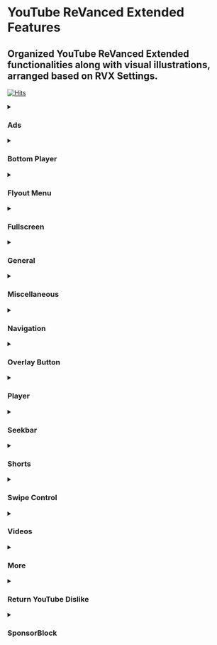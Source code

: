 # YouTube ReVanced Extended Features


## Organized YouTube ReVanced Extended functionalities along with visual illustrations, arranged based on RVX Settings.

[![Hits](https://hits.sh/github.com/kazimmt/rvx-features/hits.svg)](https://hits.sh/github.com/kazimmt/rvx-features/hits/)

<details>
<summary>

### Ads</summary>
<img src="/assets/youtube/header/ads.jpg" >
  
#### Hide general ads
Removes general ads.
<img src="/assets/youtube/ads/hide-general-ads.jpg" >
#### Hide image shelf
Hides image shelves from YouTube Feed
<img src="/assets/youtube/ads/hide-image-shelf.jpg" >
#### Hide merchandise shelf
Hides merchandise ads from feed.
<img src="/assets/youtube/ads/hide-merchandise-shelf.jpg" >
#### Hide paid promotion banner
Hides paid promotion banner from video
<img src="/assets/youtube/ads/hide-paid-promotion-banner.jpg" >
#### Hide self sponsored cards
Hides self sponsored cards under video info.
<img src="/assets/youtube/ads/hide-self-sponsored-card.jpg" >
#### View Product Banner
Hides View products Banner from Video Player
<img src="/assets/youtube/ads/hide-view-products-banner.jpg" >
#### Web search result
Hides web search results from search feed.
<img src="/assets/youtube/ads/hide-web-search-result.jpg" >
#### Hide Video Ads
Removes ads in the video player.
<img src="/assets/youtube/ads/hide-video-ads.jpg" >
#### Hide Get Premium
Hides the YouTube Premium promotion banner between the player and video description.
<img src="/assets/youtube/ads/hide-get-premium.jpg" >
</details>

<details>
<summary>

### Bottom Player</summary>
<img src="/assets/youtube/header/bottom-player.jpg" >

#### Button container
#### Hide button container
Adds the options to hide action buttons under a video.
<img src="/assets/youtube/bottom-player/hide-button-container.jpg" >
#### Comments
#### Hide channel guidelines
Hide community guidelines from comments.
<img src="/assets/youtube/bottom-player/hide-channel-guidelines.jpg" >
#### Hide comments section
Adds options to hide comment component under a video.
<img src="/assets/youtube/bottom-player/hide-comment-section.jpg" >
#### Hide thanks button
Hides super thanks button from shorts comments.
<img src="/assets/youtube/bottom-player/hide-thanks-button.jpg" >
#### Hide preview comment
Hides preview from comments
<img src="/assets/youtube/bottom-player/hide-preview-comment.jpg" >
</details>

<details>
<summary>

### Flyout Menu</summary>
<img src="/assets/youtube/header/flyout-menu.jpg" >

#### Feed flyout panel
#### Hide feed flyout menu
Hides components from feed flyout menu.
<img src="/assets/youtube/flyout-menu/hide-feed-flyout-menu.jpg" >
#### Player flyout panel
#### Enable Old Quality Layout
Enables the original quality flyout menu.
<img src="/assets/youtube/flyout-menu/enable-old-quality-layout.jpg" >
#### Hide flyout panel
Adds options to hide player settings flyout panel.
<img src="/assets/youtube/flyout-menu/hide-flyout-panel.jpg" >
</details>

<details>
<summary>

### Fullscreen</summary>
<img src="/assets/youtube/header/fullscreen.jpg" >

#### Hide autoplay preview
Hides the autoplay preview container in the fullscreen.
<img src="/assets/youtube/fullscreen/hide-autoplay-preview.jpg" >
#### Hide endscreen overlay
Hide endscreen overlay on swipe controls.
<img src="/assets/youtube/fullscreen/hide-endscreen-overlay.jpg" >
#### Hide fullscreen panels
Hides video description and comments panel in fullscreen view.
<img src="/assets/youtube/fullscreen/hide-fullscreen-panels.jpg" >
#### Quick actions
#### Hide quick actions container
Adds the options to hide quick actions components in the fullscreen.
<img src="/assets/youtube/fullscreen/hide-quick-actions-container.jpg" >
```You can also hide them separately.```
#### Experimental Flags
#### Enable compact controls overlay
</details>

<details>
<summary>

### General</summary>
<img src="/assets/youtube/header/general.jpg" >

#### Disable Forced auto captions
Disable forced captions from being automatically enabled.
<img src="/assets/youtube/general/disable-forced-auto-caption.jpg" >
#### Enable tablet mini player
Enables the tablet mini player layout.
<img src="/assets/youtube/general/enable-tablet-mini-player.jpg" >
#### Enable wide search bar
Replaces the search icon with a wide search bar. This will hide the YouTube logo when active.
<img src="/assets/youtube/general/enable-wide-search-bar.jpg" >
#### Hide Account Menu
Hide account menu elements.
<img src="/assets/youtube/general/hide-account-menu-elements.jpg" >
#### Hide auto player popup panels
Hide automatic popup panels (playlist or live chat) on video player.
<img src="/assets/youtube/general/hide-auto-player-popup.jpg" >
#### Hide category bar
Hide the category bar at the top of the feed, at the top of related videos & from search result.
<img src="/assets/youtube/general/hide-category-bar.jpg" >
#### Hide Channel Avatar Section
Hides the channel avatar section of the subscription feed.
<img src="/assets/youtube/general/hide-channel-avatar-section.jpg" >
#### Hide Crowdfunding Box
Hides the crowdfunding box between the player and video description.
<img src="/assets/youtube/general/hide-crowdfunding-box.jpg" >
#### Hide Email Address
Hides the email address(handle) in the account switcher.
<img src="/assets/youtube/general/hide-email-address.jpg" >
#### Hide Floating Microphone
Hide floating microphone button from search page.
<img src="/assets/youtube/general/hide-floating-microphone.jpg" >
#### Hide Load More Button
Hides load more ˅ / show more ˅ button on search feed.
<img src="/assets/youtube/general/hide-load-more-button.jpg" >
#### Hide Mix Playlists
Removes mix playlists from home feed and video player.
<img src="/assets/youtube/general/hide-mix-playlist.jpg" >
#### Hide Snackbar
Hides the snackbar action popup.
<img src="/assets/youtube/general/hide-snackbar.jpg" >
#### Hide Suggestions Shelf
Hides the Breaking news/top news, continue watching, Explore more channels, Shopping & watch it again shelves.
<img src="/assets/youtube/general/hide-suggestions-shelf.jpg" >
#### Hide Search Terms
Hide trending searches and search history in the search bar.
<img src="/assets/youtube/general/hide-search-terms.jpg" >
#### Header Switch
Add switch to change header. [Regular or Premium]
<img src="/assets/youtube/general/header-switch.jpg" >

#### Layout
#### Hide Album Cards
Hides the album cards below the artist description.
<img src="/assets/youtube/general/hide-album-cards.jpg" >
#### Hide Channel Member Shelf
Hide member shelf from channel.
<img src="/assets/youtube/general/hide-channel-member-shelf.jpg" >
#### Hide Community Post
Hides community posts on the homepage tab & also from subscriptions feed.
<img src="/assets/youtube/general/hide-community-post.jpg" >
#### Hide Expandable Chip Under Video
Hides expandable chip under video
<img src="/assets/youtube/general/hide-expandable-chip.jpg" >
#### Hide Feed Surveys
Hides survey on the homepage and subscription feed
<img src="/assets/youtube/general/hide-feed-survey.jpg" >
#### Hide gray description
Hides 'People also watched this video' under a video
<img src="/assets/youtube/general/hide-gray-description.jpg" >
#### Hide Gray Seperator
hides annoying gray lines between Video & Community Post
<img src="/assets/youtube/general/hide-gray-seperator.jpg" >
#### Hide info panels
Hides important information panels from feed/search
<img src="/assets/youtube/general/hide-info-panels.jpg" >
#### Hide join Button
Hides join button besides subscription button as well as from shorts.
<img src="/assets/youtube/general/hide-join-button.jpg" >
#### Hide latest posts
Hides latest posts panels from feed
<img src="/assets/youtube/general/hide-latest-post.jpg" >
#### Hide Medical Panels
Hides medical panels from feed/search
<img src="/assets/youtube/general/hide-medical-panels.jpg" >
#### Hide Movies Shelf
Hides movies shelf from search
<img src="/assets/youtube/general/hide-movies-shelf.jpg" >
#### Hide Official header
Hides official header from any search result
<img src="/assets/youtube/general/hide-official-header.jpg" >
#### Hide Ticket shelf
Hides ticket shelf of any upcoming events from search & related videos.
<img src="/assets/youtube/general/hide-ticket-shelf.jpg" >
#### Hide Timed reaction
Hides Timed Reaction from video comments/live chat
<img src="/assets/youtube/general/hide-timed-reaction.jpg" >

#### Description
#### Hide Chapters
Hides chapters from video description
<img src="/assets/youtube/general/hide-chapters.jpg" >
#### Hide music section
Hides music section from video description
<img src="/assets/youtube/general/hide-music-section.jpg" >
#### Hide place section
Hides place section from video description
<img src="/assets/youtube/general/hide-place-section123.jpg" >
#### Hide transcript section
Hides transcript section from video description
<img src="/assets/youtube/general/hide-transcript.jpg" >
</details>

<details>
<summary>

### Miscellaneous</summary>
<img src="/assets/youtube/header/miscellaneous.jpg" >

#### Bypass ambient mode restrictions
Bypass ambient mode restrictions in battery saver mode.
<img src="/assets/youtube/miscellaneous/bypass-ambient-mode-restriction.jpg" >
#### Enable external browser
Open URL outside the app in an external browser.
<img src="/assets/youtube/miscellaneous/enable-external-browser.jpg" >
#### Enable new splash screen
Enabled the new splash screen (android 12+) tested by google.
<img src="/assets/youtube/miscellaneous/enable-new-splash-screen.jpg" >
#### Enable open links directly
Skips over redirection URLs to external links.
<img src="/assets/youtube/miscellaneous/enable-open-links-directly.jpg" >
#### Double back timeout
Set the number of seconds the double press back to exit.
<img src="/assets/youtube/miscellaneous/double-back-timeout.jpg" >
#### Open default app settings
It allows you to set YouTube ReVanced Extended as default to open YouTube Links from anywhere.
<img src="/assets/youtube/miscellaneous/open-default-app-settings.jpg" >
#### Open microG
Settings to Access MicroG Settings from YT directly.
<img src="/assets/youtube/miscellaneous/open-microg.jpg" >
#### Experimental Flags
#### Disable quic Protocol
Disable CronetEngine's QUIC protocol. Read More: https://t.me/ReVancedBuildMMT/56259
#### Enable force opus codec
Apply Opus codec instead of mp4a audio codec.
<img src="/assets/youtube/miscellaneous/enable-force-opus-codec.jpg" >
#### Enable phone layout
Tricks the Tablet dpi to use some phone layout. (Community posts & Hide mix playlist will be availabe on tablet)
<img src="/assets/youtube/miscellaneous/enable-phone-layout.jpg" >
#### Enable tablet layout
Tricks your phone dpi to change some layouts to Tablet layout (Community posts will not be available)
<img src="/assets/youtube/miscellaneous/enable-tablet-layout.jpg" >
#### Enable VP9 codec
Forces the VP9 codec for videos. same vp9 codec setting that existed in Vanced. If your device is old enough or if your device's hardware specification isn't good enough. This option may work for you.
!<img src="/assets/youtube/miscellaneous/enable-vp9-codec.jpg" >
#### Import / export setting
Options to Export Import ReVanced Extended Settings.
<img src="/assets/youtube/miscellaneous/import-export-settings.jpg" >
#### Spoof app version
Spoof YouTube version to any old version to access some old features.
<img src="/assets/youtube/miscellaneous/spoof-app-version.jpg" >
```Using Edit spoof app version, you can manually type any app version```
#### Spoof players parameter
Spoofs player parameters to prevent playback issues. You can also change Spoof player parameter type inside same settings. There are two types of Parameter. 1. **Player parameters of shors**, 2. **Player parameters of incognito mode**. Try another if one doesn't work for you.
<img src="/assets/youtube/miscellaneous/spoof-player-parameter.jpg" >
```Don't forget to read side effects```
</details>

<details>
<summary>

### Navigation</summary>
<img src="/assets/youtube/header/navigation.jpg" >

#### Change homepage
#### Change homepage to subscriptions
Changes homepage to subscription feed. [When you start the app, the main feed becomes the subscription feed instead of the home feed]
<img src="/assets/youtube/navigation/change-homepage-to-subscription.jpg" >
#### Enable tablet navigation Bar
Enables the tablet navigation bar.
<img src="/assets/youtube/navigation/enable-tablet-navigation-bar.jpg" >
#### Hide navigation buttons
#### Hide create button
Hides create button from navigation.
<img src="/assets/youtube/navigation/hide-create-button.jpg" >
#### Hide Home button
Hides create button from navigation.
<img src="/assets/youtube/navigation/hide-home-button.jpg" >
#### Hide library button
Hides library button from navigation.
<img src="/assets/youtube/navigation/hide-library-button.jpg" >
#### Hide navigation label
Hides navigation button's label
<img src="/assets/youtube/navigation/hide-navigation-label.jpg" >
#### Hide shorts button
Hides shorts button from navigation.
<img src="/assets/youtube/navigation/hide-shorts-button.jpg" >
#### Hide subscriptions button
Hides subscriptions button from navigation.
<img src="/assets/youtube/navigation/hide-subscriptions-button.jpg" >
#### Open library on app startup
When you start the app, the main page becomes the library instead of the home feed
<img src="/assets/youtube/navigation/open-library-on-app-startup.jpg" >
#### Switch create with notification button
Switching the create button and notification button.
<img src="/assets/youtube/navigation/switch-create-with-notification.jpg" >
</details>

<details>
<summary>

### Overlay Button</summary>
<img src="/assets/youtube/header/overlay-button.jpg" >

#### Always autorepeat button
Shows always autorepeat button on player. You can autorepeat any video by pressing this button.
<img src="/assets/youtube/overlay-button/always-autorepeat-button.jpg" >
#### Copy video URL button
Shows copy video url button on player. You can copy video link directly by pressing this button.
<img src="/assets/youtube/overlay-button/copy-video-url-button.jpg" >
#### Copy timestamp URL button
Shows copy timestamp url button on player. You can copy video link with current timestamp directly by pressing this button.
<img src="/assets/youtube/overlay-button/copy-timestamp-url-button.jpg" >
#### External download button
Shows external button on player which allows you to download video locally.
<img src="/assets/youtube/overlay-button/external-download-button.jpg" >
#### Speed dialog button
Shows speed dialog button on player. You can change/reset video speed using this button.
<img src="/assets/youtube/overlay-button/speed-dialog-button.jpg" >
#### External downloader settings
Configure external download button with your favourite downloader app.
<img src="/assets/youtube/overlay-button/external-download-configure.jpg" >
To learn how to config, visit this: https://telegra.ph/Set-downloader-to-RVXRV-01-09
<details>
<summary>
  
#### Experimental Flags</summary>
#### Hook download button
Hook native download button as external download button. Then native download button also work as a external downloader button.
<img src="/assets/youtube/overlay-button/hook-download-button.jpg" >
</details>
</details>

<details>
<summary>

### Player</summary>
<img src="/assets/youtube/header/player.jpg" >

**Work in progress!!**
#### Hide audio track button

#### Hide autoplay button

#### Hide captions button

#### Hide cast button

#### Hide channel watermark

#### Hide collapse button

#### Hide end screen cards

#### Hide info cards

#### Hide live chat button

#### Hide player button background

#### Hide player overlay filter

#### Hide previous & next button

#### Hide seek message

#### Hide speed overlay

#### Hide suggested actions

#### Hide youtube music button
Hides the YouTube Music button in the video player.

#### Experimental Flags
#### Hide film strip overlay

#### Haptic feedback
#### Disable haptic feedback in various situation.
</details>

<details>
<summary>

### Seekbar</summary>
<img src="/assets/youtube/header/seekbar.jpg" >

**Work in progress!!**
#### Enable custom seekbar color

#### Custom seekbar color value

#### Enable new thumbnail preview

#### Enable seekbar tapping

#### Enable time stamp speed

#### Hide seekbar in video player

#### Hide seekbar in video thumbnails

#### Hide time stamp
</details>

<details>
<summary>

### Shorts</summary>
<img src="/assets/youtube/header/shorts.jpg" >

**Work in progress!!**
#### Hide shorts shelf

#### Shorts player
#### Disable shorts player at app startup

#### Hide comments button

#### Hide info panels

#### Hide join button

#### Hide like button

#### Hide paid promotion banner

#### Hide remix button

#### Hide share button

#### Hide subscrioptions button

#### Hide thanks button

#### Experimental Flags
#### Hide navigation bar

#### Hide toolbar
</details>

<details>
<summary>

### Swipe Control</summary>
<img src="/assets/youtube/header/swipe-control.jpg" >

**Work in progress!!**
#### Enable auto-brightness by swiping
Makes the brightness of HDR videos follow the system default.

#### Enable brightness gesture

#### Enable volume gesture

#### Enable press-to-swipe gesture

#### Enable press-to-swipe haptic feedback

#### Swipe background visibility

#### Swipe magnitude threshold

#### Swipe overlay text size

#### Swipe overlay timeout

#### Experimental Flags
#### Disable auto HDR brightness

#### Enable save and restore brightness
</details>

<details>
<summary>

### Videos</summary>
<img src="/assets/youtube/header/videos.jpg" >

**Work in progress!!**
#### Default video quality
Adds ability to set default video quality settings.

#### Default video speed

#### Disable HDR video
Disable HDR video.

#### Disable video speed in live stream

#### Enable custom video speed
Adds more video speed options.
```
With edit custom video speeds settings, you can manually type custom video speed you want
```

#### Enable save video quality

#### Enable save video speed
</details>

<details>
<summary>

### More</summary>
<img src="/assets/youtube/header/more.jpg" >

```
Settings for these features are not available in ReVanced Extended Settings Page
```

**Work in progress!!**
</details>

<details>
<summary>

### Return YouTube Dislike</summary>
<img src="/assets/youtube/header/return-youtube-dislike.jpg" >

**Work in progress!!**
#### Enable Return YouTube Dislike
Shows the dislike count of videos using the Return YouTube Dislike API.

#### Show dislikes on Shorts

#### Dislikes as percentage

#### Compact like button
</details>

<details>
<summary>

### SponsorBlock</summary>
<img src="/assets/youtube/header/sponsorblock.jpg" >

**Work in progress!!**
#### Enable SponsorBlock
Integrates SponsorBlock which allows skipping undesired video segments, such as sponsored content.

#### Appearance
#### Show voting button

#### Use compact skip button

##### Automatically hide skip button

#### Show a toast when skipping automatically

#### Show video length without segment

#### Change segment behaviour

#### Creating new segment
#### Show create new segment button
#### Adjust new segment step
</details>

